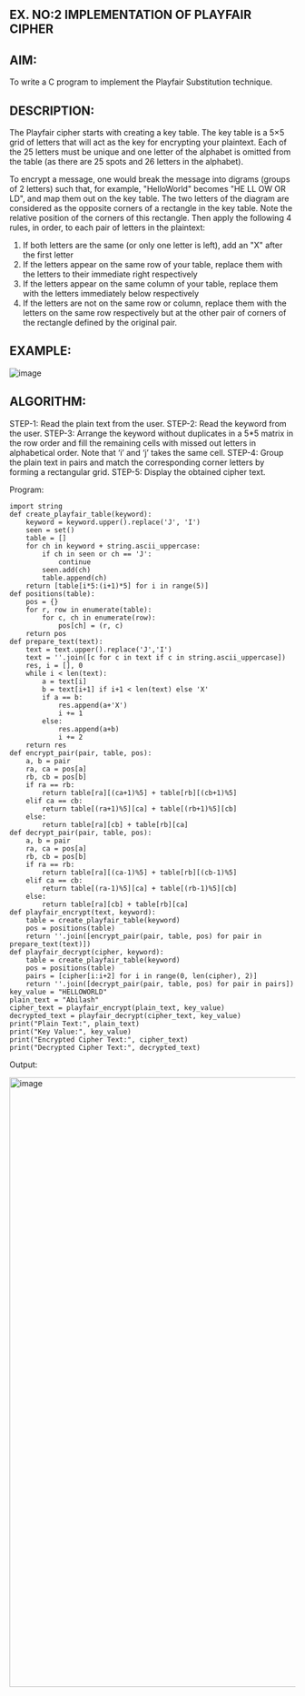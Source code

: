 ## EX. NO:2 IMPLEMENTATION OF PLAYFAIR CIPHER

 

## AIM:
 

 

To write a C program to implement the Playfair Substitution technique.

## DESCRIPTION:

The Playfair cipher starts with creating a key table. The key table is a 5×5 grid of letters that will act as the key for encrypting your plaintext. Each of the 25 letters must be unique and one letter of the alphabet is omitted from the table (as there are 25 spots and 26 letters in the alphabet).

To encrypt a message, one would break the message into digrams (groups of 2 letters) such that, for example, "HelloWorld" becomes "HE LL OW OR LD", and map them out on the key table. The two letters of the diagram are considered as the opposite corners of a rectangle in the key table. Note the relative position of the corners of this rectangle. Then apply the following 4 rules, in order, to each pair of letters in the plaintext:
1.	If both letters are the same (or only one letter is left), add an "X" after the first letter
2.	If the letters appear on the same row of your table, replace them with the letters to their immediate right respectively
3.	If the letters appear on the same column of your table, replace them with the letters immediately below respectively
4.	If the letters are not on the same row or column, replace them with the letters on the same row respectively but at the other pair of corners of the rectangle defined by the original pair.
## EXAMPLE:
![image](https://github.com/Hemamanigandan/EX-NO-2-/assets/149653568/e6858d4f-b122-42ba-acdb-db18ec2e9675)

 

## ALGORITHM:

STEP-1: Read the plain text from the user.
STEP-2: Read the keyword from the user.
STEP-3: Arrange the keyword without duplicates in a 5*5 matrix in the row order and fill the remaining cells with missed out letters in alphabetical order. Note that ‘i’ and ‘j’ takes the same cell.
STEP-4: Group the plain text in pairs and match the corresponding corner letters by forming a rectangular grid.
STEP-5: Display the obtained cipher text.




Program:

```
import string
def create_playfair_table(keyword):
    keyword = keyword.upper().replace('J', 'I')
    seen = set()
    table = []
    for ch in keyword + string.ascii_uppercase:
        if ch in seen or ch == 'J':
            continue
        seen.add(ch)
        table.append(ch)
    return [table[i*5:(i+1)*5] for i in range(5)]
def positions(table):
    pos = {}
    for r, row in enumerate(table):
        for c, ch in enumerate(row):
            pos[ch] = (r, c)
    return pos
def prepare_text(text):
    text = text.upper().replace('J','I')
    text = ''.join([c for c in text if c in string.ascii_uppercase])
    res, i = [], 0
    while i < len(text):
        a = text[i]
        b = text[i+1] if i+1 < len(text) else 'X'
        if a == b:
            res.append(a+'X')
            i += 1
        else:
            res.append(a+b)
            i += 2
    return res
def encrypt_pair(pair, table, pos):
    a, b = pair
    ra, ca = pos[a]
    rb, cb = pos[b]
    if ra == rb:
        return table[ra][(ca+1)%5] + table[rb][(cb+1)%5]
    elif ca == cb:
        return table[(ra+1)%5][ca] + table[(rb+1)%5][cb]
    else:
        return table[ra][cb] + table[rb][ca]
def decrypt_pair(pair, table, pos):
    a, b = pair
    ra, ca = pos[a]
    rb, cb = pos[b]
    if ra == rb:
        return table[ra][(ca-1)%5] + table[rb][(cb-1)%5]
    elif ca == cb:
        return table[(ra-1)%5][ca] + table[(rb-1)%5][cb]
    else:
        return table[ra][cb] + table[rb][ca]
def playfair_encrypt(text, keyword):
    table = create_playfair_table(keyword)
    pos = positions(table)
    return ''.join([encrypt_pair(pair, table, pos) for pair in prepare_text(text)])
def playfair_decrypt(cipher, keyword):
    table = create_playfair_table(keyword)
    pos = positions(table)
    pairs = [cipher[i:i+2] for i in range(0, len(cipher), 2)]
    return ''.join([decrypt_pair(pair, table, pos) for pair in pairs])
key_value = "HELLOWORLD" 
plain_text = "Abilash"
cipher_text = playfair_encrypt(plain_text, key_value)
decrypted_text = playfair_decrypt(cipher_text, key_value)
print("Plain Text:", plain_text)
print("Key Value:", key_value)
print("Encrypted Cipher Text:", cipher_text)
print("Decrypted Cipher Text:", decrypted_text)
```



Output:

<img width="1131" height="1072" alt="image" src="https://github.com/user-attachments/assets/8b7c036d-1545-4ad2-8786-b27c5de912f5" />

